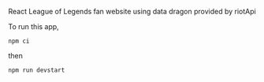 React League of Legends fan website using data dragon provided by riotApi

To run this app,

```npm ci```

then 

```npm run devstart```
